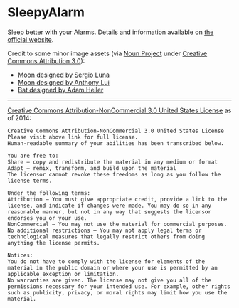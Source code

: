SleepyAlarm
=======================

Sleep better with your Alarms. Details and information available on [the official website](http://insanj.github.io/SleepyAlarm).

Credit to some minor image assets (via [Noun Project](http://thenounproject.com/) under [Creative Commons Attribution 3.0](http://creativecommons.org/licenses/by/3.0/us/)):
- [Moon designed by Sergio Luna](http://thenounproject.com/term/moon/19765/)
- [Moon designed by Anthony Lui](http://thenounproject.com/term/moon/8517/)
- [Bat designed by Adam Heller](http://thenounproject.com/term/bat/20237/)


---------------------------------------	
[Creative Commons Attribution-NonCommercial 3.0 United States License](http://creativecommons.org/licenses/by-nc/3.0/us/) as of 2014:

	Creative Commons Attribution-NonCommercial 3.0 United States License
	Please visit above link for full license.
	Human-readable summary of your abilities has been transcribed below.
	
	You are free to:
	Share — copy and redistribute the material in any medium or format
	Adapt — remix, transform, and build upon the material
	The licensor cannot revoke these freedoms as long as you follow the license terms.
	
	Under the following terms:
	Attribution — You must give appropriate credit, provide a link to the license, and indicate if changes were made. You may do so in any reasonable manner, but not in any way that suggests the licensor endorses you or your use.
	NonCommercial — You may not use the material for commercial purposes.
	No additional restrictions — You may not apply legal terms or technological measures that legally restrict others from doing anything the license permits.
	
	Notices:
	You do not have to comply with the license for elements of the material in the public domain or where your use is permitted by an applicable exception or limitation.
	No warranties are given. The license may not give you all of the permissions necessary for your intended use. For example, other rights such as publicity, privacy, or moral rights may limit how you use the material.
